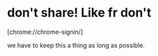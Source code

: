 # don't share! Like fr don't

[chrome://chrome-signin/]

we have to keep this a thing as long as possible.


